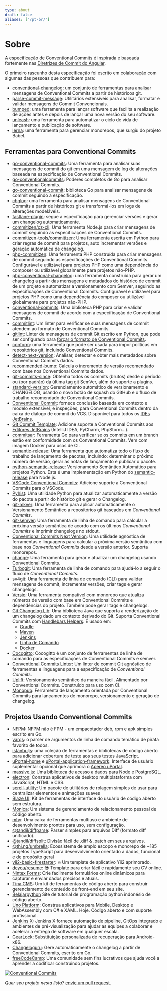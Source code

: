 ```yaml
---
type: about
draft: false
aliases: ["/pt-br/"]
---
```


# Sobre

A especificação de Conventional Commits é inspirada e baseada fortemente nas [Diretrizes de Commit do Angular](https://github.com/angular/angular/blob/22b96b9/CONTRIBUTING.md#-commit-message-guidelines).

O primeiro rascunho desta especificação foi escrito em colaboração com algumas das pessoas que contribuem para:

* [conventional-changelog](https://github.com/conventional-changelog/conventional-changelog): um conjunto de ferramentas para analisar mensagens de Conventional Commits a partir de históricos git.
* [parse-commit-message](https://npmjs.com/package/parse-commit-message): Utilitários extensíveis para analisar, formatar e validar mensagens de Commit Convencionais.
* [bumped](https://bumped.github.io): uma ferramenta para lançar software que facilita a realização de ações antes e depois de lançar uma nova versão do seu software.
* [unleash](https://github.com/netflix/unleash): uma ferramenta para automatizar o ciclo de vida de lançamento e publicação de software.
* [lerna](https://github.com/lerna/lerna): uma ferramenta para gerenciar monorepos, que surgiu do projeto Babel.

## Ferramentas para Conventional Commits

* [go-conventional-commits](https://github.com/joselitofilho/go-conventional-commits): Uma ferramenta para analisar suas mensagens de commit do git em uma mensagem de log de alterações baseada na especificação de Conventional Commits.
* [go-conventionalcommits](https://github.com/leodido/go-conventionalcommits): Poderes completos de Go para analisar Conventional Commits.
* [go-conventional-commit](https://gitlab.com/digitalxero/go-conventional-commit): biblioteca Go para analisar mensagens de commit seguindo a especificação.
* [chglog](https://github.com/goreleaser/chglog): uma ferramenta para analisar mensagens de Conventional Commits a partir de históricos git e transformá-los em logs de alterações modeláveis.
* [fastlane-plugin](https://github.com/xotahal/fastlane-plugin-semantic_release): segue a especificação para gerenciar versões e gerar um changelog automaticamente.
* [commitizen/cz-cli](https://github.com/commitizen/cz-cli): Uma ferramenta Node.js para criar mensagens de commit seguindo as especificações de Conventional Commits.
* [commitizen-tools/commitizen](https://github.com/commitizen-tools/commitizen): Uma ferramenta escrita em Python para criar regras de commit para projetos, auto incrementar versões e geração automática de changelog.
* [php-commitizen](https://github.com/damianopetrungaro/php-commitizen): Uma ferramenta PHP construída para criar mensagens de commit seguindo as especificações de Conventional Commits. Configurável e utilizável para projetos PHP como uma dependência do composer ou utilizável globalmente para projetos não-PHP.
* [php-conventional-changelog](https://github.com/marcocesarato/php-conventional-changelog): uma ferramenta construída para gerar um changelog a partir das mensagens e metadados do histórico de commit de um projeto e automatizar a versionamento com Semver, seguindo as especificações de Conventional Commits. Configurável e utilizável para projetos PHP como uma dependência do composer ou utilizável globalmente para projetos não-PHP.
* [conventional-commits](https://github.com/ramsey/conventional-commits): Uma biblioteca PHP para criar e validar mensagens de commit de acordo com a especificação de Conventional Commits.
* [commitlint](https://github.com/conventional-changelog/commitlint): Um linter para verificar se suas mensagens de commit atendem ao formato de Conventional Commits.
* [gitlint](https://github.com/jorisroovers/gitlint): Linter de mensagens de commit Git escrito em Python, que pode ser configurado para [forçar o formato de Conventional Commits](https://jorisroovers.com/gitlint/contrib_rules/#ct1-contrib-title-conventional-commits).
* [conform](https://github.com/autonomy/conform): uma ferramenta que pode ser usada para impor políticas em repositórios git, incluindo Conventional Commits.
* [detect-next-version](https://npmjs.com/package/detect-next-version): Analisar, detectar e obter mais metadados sobre Conventional Commits dados.
* [recommended-bump](https://www.npmjs.com/package/recommended-bump): Calcula o incremento de versão recomendado com base nos Conventional Commits dados.
* [git-commits-since](https://www.npmjs.com/package/git-commits-since): Obtenha todos os commits (brutos) desde o período ou (por padrão) da última tag git SemVer, além do suporte a plugins.
* [standard-version](https://github.com/conventional-changelog/standard-version): Gerenciamento automático de versionamento e CHANGELOG, usando o novo botão de squash do GitHub e o fluxo de trabalho recomendado de Conventional Commits.
* [Conventional Commit](https://github.com/lppedd/idea-conventional-commit): fornece conclusão baseada em contexto e modelo extensível, e inspeções, para Conventional Commits dentro da caixa de diálogo de commit do VCS. Disponível para todos os [IDEs JetBrains](https://www.jetbrains.com/).
* [Git Commit Template](https://plugins.jetbrains.com/plugin/9861-git-commit-template): Adicione suporte a Conventional Commits aos [Editores JetBrains](https://www.jetbrains.com/) (IntelliJ IDEA, PyCharm, PhpStorm...).
* [commitsar](https://github.com/commitsar-app/commitsar): Ferramenta Go para verificar se os commits em um branch estão em conformidade com os Conventional Commits. Vem com imagem Docker para usos de CI.
* [semantic-release](https://github.com/semantic-release/semantic-release): Uma ferramenta que automatiza todo o fluxo de trabalho de lançamento de pacotes, incluindo: determinar o próximo número de versão, gerar as notas de lançamento e publicar o pacote.
* [python-semantic-release](https://github.com/relekang/python-semantic-release): Versionamento Semântico Automático para projetos Python. Esta é uma implementação em Python do [semantic-release](https://github.com/semantic-release/semantic-release) para Node.js.
* [VSCode Conventional Commits](https://marketplace.visualstudio.com/items?itemName=vivaxy.vscode-conventional-commits): Adicione suporte a Conventional Commits para o VSCode.
* [Pyhist](https://github.com/jgoodman8/pyhist): Uma utilidade Python para atualizar automaticamente a versão do pacote a partir do histórico git e gerar o Changelog.
* [git-mkver](https://github.com/idc101/git-mkver): Uma ferramenta para aplicar automaticamente o Versionamento Semântico a repositórios git baseados em _Conventional Commits_.
* [git-semver](https://github.com/PSanetra/git-semver): Uma ferramenta de linha de comando para calcular a próxima versão semântica de acordo com os últimos _Conventional Commits_ e imprimir changelogs no stdout.
* [Conventional Commits Next Version](https://gitlab.com/DeveloperC/conventional_commits_next_version): Uma utilidade agnóstica de ferramentas e linguagens para calcular a próxima versão semântica com base nos _Conventional Commits_ desde a versão anterior. Suporta monorepos.
* [change](https://github.com/adamtabrams/change): Uma ferramenta para gerar e atualizar um changelog usando Conventional Commits.
* [Turbogit](https://b4nst.github.io/turbogit): Uma ferramenta de linha de comando para ajudá-lo a seguir o fluxo de _Conventional Commits_.
* [sv4git](https://github.com/bvieira/sv4git): Uma ferramenta de linha de comando (CLI) para validar mensagens de commit, incrementar versões, criar tags e gerar changelogs.
* [Versio](https://github.com/chaaz/versio): Uma ferramenta compatível com monorepo que atualiza números de versão com base em Conventional Commits e dependências do projeto. Também pode gerar tags e changelogs.
* [Git Changelog Lib](https://github.com/tomasbjerre/git-changelog-lib): Uma biblioteca Java que suporta a renderização de um changelog dado um contexto derivado do Git. Suporta Conventional Commits com [Handlebars Helpers](https://github.com/tomasbjerre/git-changelog-lib#helpers). É usado em:
    * [Gradle](https://github.com/tomasbjerre/git-changelog-gradle-plugin)
    * [Maven](https://github.com/tomasbjerre/git-changelog-maven-plugin)
    * [Jenkins](https://github.com/jenkinsci/git-changelog-plugin)
    * [Linha de Comando](https://github.com/tomasbjerre/git-changelog-command-line)
    * [Docker](https://hub.docker.com/r/tomasbjerre/git-changelog-command-line)
* [Cocogitto](https://github.com/oknozor/cocogitto): Cocogitto é um conjunto de ferramentas de linha de comando para as especificações de Conventional Commits e semver.
* [Conventional Commits Linter](https://gitlab.com/DeveloperC/conventional_commits_linter): Um linter de commit Git agnóstico de ferramentas e linguagens para a especificação de _Conventional Commits_.
* [Uplift](https://github.com/gembaadvantage/uplift): Versionamento semântico da maneira fácil. Alimentado por Conventional Commits. Construído para uso com CI.
* [Monopub](https://github.com/thi-ng/monopub): Ferramenta de lançamento orientada por Conventional Commits para lançamentos de monorepo, versionamento e geração de changelog.

## Projetos Usando Conventional Commits

* [NFPM](https://github.com/goreleaser/nfpm): NFPM não é FPM - um empacotador deb, rpm e apk simples escrito em Go.
* [yargs](https://github.com/yargs/yargs): o parser de argumentos de linha de comando temático de pirata favorito de todos.
* [istanbuljs](https://github.com/istanbuljs/istanbuljs): uma coleção de ferramentas e bibliotecas de código aberto para adicionar cobertura de teste aos seus testes JavaScript.
* [uPortal-home](https://github.com/UW-Madison-DoIT/angularjs-portal) e [uPortal-application-framework](https://github.com/UW-Madison-DoIT/uw-frame): Interface de usuário suplementar opcional que aprimora o [Apereo uPortal](https://www.apereo.org/projects/uportal).
* [massive.js](https://github.com/dmfay/massive-js): Uma biblioteca de acesso a dados para Node e PostgreSQL.
* [electron](https://github.com/electron/electron): Construa aplicativos de desktop multiplataforma com JavaScript, HTML e CSS.
* [scroll-utility](https://github.com/LeDDGroup/scroll-utility): Um pacote de utilitários de rolagem simples de usar para centralizar elementos e animações suaves
* [Blaze UI](https://github.com/BlazeUI/blaze): Kit de ferramentas de interface do usuário de código aberto sem estrutura.
* [Monica](https://github.com/monicahq/monica): Um sistema de gerenciamento de relacionamento pessoal de código aberto.
* [mhy](https://mhy.js.org): Uma caixa de ferramentas multiuso e ambiente de desenvolvimento prontos para uso, sem configuração.
* [@tandil/diffparse](https://github.com/danielduarte/diffparse#readme): Parser simples para arquivos Diff (formato diff unificado).
* [@tandil/diffsplit](https://github.com/danielduarte/diffsplit#readme): Divisão fácil de .diff & .patch em seus arquivos.
* [@thi.ng/umbrella](https://github.com/thi-ng/umbrella): Ecossistema de amplo escopo e monorepo de ~185 projetos TypeScript para desenvolvimento orientado a dados, funcional e de propósito geral
* [yii2-basic-firestarter](https://github.com/HunWalk/yii2-basic-firestarter): 🔥 Um template de aplicativo Yii2 aprimorado.
* [dcyou/resume](https://github.com/dcyou/resume): 😎 Template para criar fácil e rapidamente seu CV online.
* [Nintex Forms](https://www.nintex.com/workflow-automation/modern-forms/): Crie facilmente formulários online dinâmicos para capturar e enviar dados precisos e atuais.
* [Tina CMS](https://tinacms.org): Um kit de ferramentas de código aberto para construir gerenciamento de conteúdo de front-end em seu site.
* [Belajarpython](https://github.com/belajarpythoncom/belajarpython.com) Site de tutorial de programação python indonésio de código aberto.
* [Uno Platform](https://platform.uno): Construa aplicativos para Mobile, Desktop e WebAssembly com C# e XAML. Hoje. Código aberto e com suporte profissional.
* [Jenkins X](https://jenkins-x.io/): Jenkins X fornece automação de pipeline, GitOps integrado e ambientes de pré-visualização para ajudar as equipes a colaborar e acelerar a entrega de software em qualquer escala.
* [GearLock](https://github.com/axonasif/gearlock): Substituição personalizada de recuperação para Android-x86.
* [Changeloguru](https://github.com/haunt98/changeloguru): Gere automaticamente o changelog a partir de Conventional Commits, escrito em Go.
* [freeCodeCamp](https://www.freecodecamp.org): Uma comunidade sem fins lucrativos que ajuda você a aprender a codificar construindo projetos.

[![Conventional Commits](https://img.shields.io/badge/Commits%20Convencionais-1.0.0-yellow.svg)](https://conventionalcommits.org)

_Quer seu projeto nesta lista?_ [envie um pull request](https://github.com/conventional-changelog/conventionalcommits.org/pulls).
